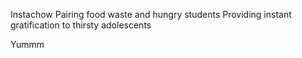 Instachow
Pairing food waste and hungry students
Providing instant gratification to thirsty adolescents

Yummm


